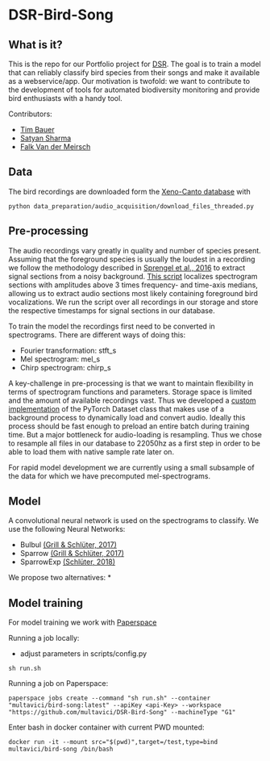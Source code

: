 # DSR-Bird-Song

## What is it?

This is the repo for our Portfolio project for [DSR](https://datascienceretreat.com/). The goal is to train a model that can reliably classify bird species from their songs and make it available as a webservice/app. 
Our motivation is twofold: we want to contribute to the development of tools for automated biodiversity monitoring and provide bird enthusiasts with a handy tool.

Contributors: 
* [Tim Bauer](https://github.com/bimtauer)
* [Satyan Sharma](https://github.com/stynshrm)
* [Falk Van der Meirsch](https://github.com/multavici)

## Data

The bird recordings are downloaded form the [Xeno-Canto database](https://www.xeno-canto.org/) with 
```
python data_preparation/audio_acquisition/download_files_threaded.py
```

## Pre-processing

The audio recordings vary greatly in quality and number of species present. Assuming that the foreground species is usually the loudest in a recording we follow the methodology described in [Sprengel et al., 2016](http://ceur-ws.org/Vol-1609/16090547.pdf) to extract signal sections from a noisy background. [This script](data_preparation/audio_conversion/signal_extraction.py)  localizes spectrogram sections with amplitudes above 3 times frequency- and time-axis medians, allowing us to extract audio sections most likely containing foreground bird vocalizations. We run the script over all recordings in our storage and store the respective timestamps for signal sections in our database.

To train the model the recordings first need to be converted in spectrograms. There are different ways of doing this:
* Fourier transformation: stft_s
* Mel spectrogram: mel_s
* Chirp spectrogram: chirp_s

A key-challenge in pre-processing is that we want to maintain flexibility in terms of spectrogram functions and parameters. Storage space is limited and the amount of available recordings vast. Thus we developed a [custom implementation](Datasets/dynamic_dataset.py) of the PyTorch Dataset class that makes use of a background process to dynamically load and convert audio. Ideally this process should be fast enough to preload an entire batch during training time. But a major bottleneck for audio-loading is resampling. Thus we chose to resample all files in our database to 22050hz as a first step in order to be able to load them with native sample rate later on.

For rapid model development we are currently using a small subsample of the data for which we have precomputed mel-spectrograms. 

## Model

A convolutional neural network is used on the spectrograms to classify. We use the following Neural Networks:
* Bulbul [(Grill & Schlüter, 2017)](https://www.eurasip.org/Proceedings/Eusipco/Eusipco2017/papers/1570347092.pdf)
* Sparrow [(Grill & Schlüter, 2017)](https://www.eurasip.org/Proceedings/Eusipco/Eusipco2017/papers/1570347092.pdf)
* SparrowExp [(Schlüter, 2018)](http://www.ofai.at/~jan.schlueter/pubs/2018_birdclef.pdf)

We propose two alternatives:
* 

## Model training

For model training we work with [Paperspace](https://www.paperspace.com/)

Running a job locally: 
- adjust parameters in scripts/config.py
```
sh run.sh
```
Running a job on Paperspace: 
```
paperspace jobs create --command "sh run.sh" --container "multavici/bird-song:latest" --apiKey <api-Key> --workspace "https://github.com/multavici/DSR-Bird-Song" --machineType "G1"
```

Enter bash in docker container with current PWD mounted:
```
docker run -it --mount src="$(pwd)",target=/test,type=bind multavici/bird-song /bin/bash
```

